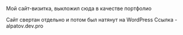 Мой сайт-визитка, выкложил сюда в качестве портфолио

Сайт свертан отдельно и потом был натянут на WordPress
Ссылка - alpatov.dev.pro
